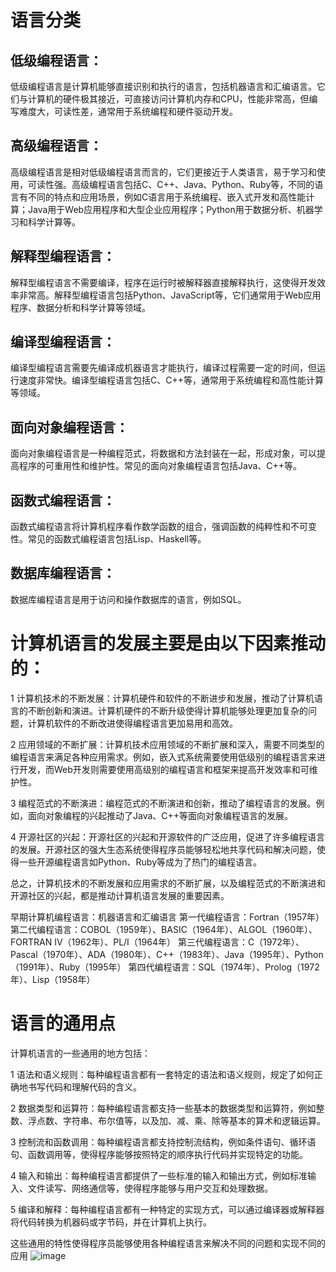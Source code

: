 # 语言分类
## 低级编程语言：
低级编程语言是计算机能够直接识别和执行的语言，包括机器语言和汇编语言。它们与计算机的硬件极其接近，可直接访问计算机内存和CPU，性能非常高，但编写难度大，可读性差，通常用于系统编程和硬件驱动开发。

## 高级编程语言：
高级编程语言是相对低级编程语言而言的，它们更接近于人类语言，易于学习和使用，可读性强。高级编程语言包括C、C++、Java、Python、Ruby等，不同的语言有不同的特点和应用场景，例如C语言用于系统编程、嵌入式开发和高性能计算；Java用于Web应用程序和大型企业应用程序；Python用于数据分析、机器学习和科学计算等。

## 解释型编程语言：
解释型编程语言不需要编译，程序在运行时被解释器直接解释执行，这使得开发效率非常高。解释型编程语言包括Python、JavaScript等，它们通常用于Web应用程序、数据分析和科学计算等领域。

## 编译型编程语言：
编译型编程语言需要先编译成机器语言才能执行，编译过程需要一定的时间，但运行速度非常快。编译型编程语言包括C、C++等，通常用于系统编程和高性能计算等领域。

## 面向对象编程语言：
面向对象编程语言是一种编程范式，将数据和方法封装在一起，形成对象，可以提高程序的可重用性和维护性。常见的面向对象编程语言包括Java、C++等。

## 函数式编程语言：
函数式编程语言将计算机程序看作数学函数的组合，强调函数的纯粹性和不可变性。常见的函数式编程语言包括Lisp、Haskell等。

## 数据库编程语言：
数据库编程语言是用于访问和操作数据库的语言，例如SQL。

# 计算机语言的发展主要是由以下因素推动的：

1 计算机技术的不断发展：计算机硬件和软件的不断进步和发展，推动了计算机语言的不断创新和演进。计算机硬件的不断升级使得计算机能够处理更加复杂的问题，计算机软件的不断改进使得编程语言更加易用和高效。

2 应用领域的不断扩展：计算机技术应用领域的不断扩展和深入，需要不同类型的编程语言来满足各种应用需求。例如，嵌入式系统需要使用低级别的编程语言来进行开发，而Web开发则需要使用高级别的编程语言和框架来提高开发效率和可维护性。

3 编程范式的不断演进：编程范式的不断演进和创新，推动了编程语言的发展。例如，面向对象编程的兴起推动了Java、C++等面向对象编程语言的发展。

4 开源社区的兴起：开源社区的兴起和开源软件的广泛应用，促进了许多编程语言的发展。开源社区的强大生态系统使得程序员能够轻松地共享代码和解决问题，使得一些开源编程语言如Python、Ruby等成为了热门的编程语言。

总之，计算机技术的不断发展和应用需求的不断扩展，以及编程范式的不断演进和开源社区的兴起，都是推动计算机语言发展的重要因素。

早期计算机编程语言：机器语言和汇编语言
第一代编程语言：Fortran（1957年）
第二代编程语言：COBOL（1959年）、BASIC（1964年）、ALGOL（1960年）、FORTRAN Ⅳ（1962年）、PL/I（1964年）
第三代编程语言：C（1972年）、Pascal（1970年）、ADA（1980年）、C++（1983年）、Java（1995年）、Python（1991年）、Ruby（1995年）
第四代编程语言：SQL（1974年）、Prolog（1972年）、Lisp（1958年）

# 语言的通用点
计算机语言的一些通用的地方包括：

1 语法和语义规则：每种编程语言都有一套特定的语法和语义规则，规定了如何正确地书写代码和理解代码的含义。

2 数据类型和运算符：每种编程语言都支持一些基本的数据类型和运算符，例如整数、浮点数、字符串、布尔值等，以及加、减、乘、除等基本的算术和逻辑运算。

3 控制流和函数调用：每种编程语言都支持控制流结构，例如条件语句、循环语句、函数调用等，使得程序能够按照特定的顺序执行代码并实现特定的功能。

4 输入和输出：每种编程语言都提供了一些标准的输入和输出方式，例如标准输入、文件读写、网络通信等，使得程序能够与用户交互和处理数据。

5 编译和解释：每种编程语言都有一种特定的实现方式，可以通过编译器或解释器将代码转换为机器码或字节码，并在计算机上执行。

这些通用的特性使得程序员能够使用各种编程语言来解决不同的问题和实现不同的应用
![image](https://user-images.githubusercontent.com/107925483/229366867-39054886-2566-4092-9370-15c185a72404.png)

